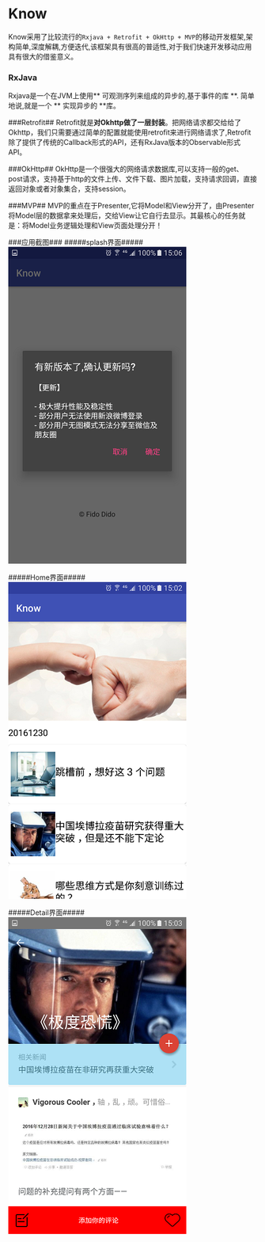# Know #
Know采用了比较流行的`Rxjava + Retrofit + OkHttp + MVP`的移动开发框架,架构简单,深度解耦,方便迭代,该框架具有很高的普适性,对于我们快速开发移动应用具有很大的借鉴意义。

### RxJava ##
Rxjava是一个在JVM上使用** 可观测序列来组成的异步的,基于事件的库 **. 简单地说,就是一个 ** 实现异步的 **库。

###Retrofit##
Retrofit就是**对Okhttp做了一层封装**。把网络请求都交给给了Okhttp，我们只需要通过简单的配置就能使用retrofit来进行网络请求了,Retrofit除了提供了传统的Callback形式的API，还有RxJava版本的Observable形式API。

###OkHttp##
OkHttp是一个很强大的网络请求数据库,可以支持一般的get、post请求，支持基于http的文件上传、文件下载、图片加载，支持请求回调，直接返回对象或者对象集合，支持session。

###MVP##
MVP的重点在于Presenter,它将Model和View分开了，由Presenter将Model层的数据拿来处理后，交给View让它自行去显示。其最核心的任务就是：将Model业务逻辑处理和View页面处理分开！

###应用截图###
#####splash界面#####
![Image text](https://github.com/WadeDewnye/Know-master/blob/master/Screenshot_splash.png)

#####Home界面#####
![Image text](https://github.com/WadeDewnye/Know-master/blob/master/Screenshot_home.png)

#####Detail界面#####
![Image text](https://github.com/WadeDewnye/Know-master/blob/master/Screenshot_detail.png)
